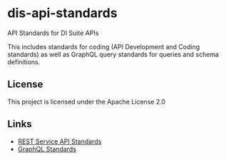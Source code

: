 # dis-api-standards

API Standards for DI Suite APIs

This includes standards for coding (API Development and Coding standards) as well as GraphQL query standards for queries and schema definitions.

## License

This project is licensed under the Apache License 2.0

## Links

- [REST Service API Standards](./REST.md)
- [GraphQL Standards](./GraphQL.md)
